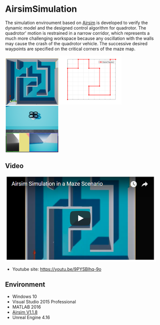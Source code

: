 # AirsimSimulation


The simulation enviroument based on [Airsim](https://github.com/Microsoft/AirSim) 
is developed to verify the dynamic model and the designed control algorithm for quadrotor.
The quadrotor' motion is restrained in a narrow corridor, which represents a much more challenging workspace because any oscillation with the walls may cause the crash of the quadrotor vehicle.
The successive desired waypoints are specified on the critical corners of the maze map.

<div style="float:center;border:solid 1px 000;margin:2px;">
<img src="./Plugins/UdpMatlabClient/Result/MazeMap.bmp"  width = "171" height = "151" />
<img src="./Plugins/UdpMatlabClient/Result/PathMaze.bmp" width = "202" height = "160" />
<img src="./Plugins/UdpMatlabClient/Result/MazeMapQuadrotor.bmp"  width = "171" height = "151" />
</div>


## Video
[![Watch the video](./Plugins/UdpMatlabClient/Result/Video.bmp)](https://www.youtube.com/embed/9PYSBlhq-9o "Play")
* Youtube site: https://youtu.be/9PYSBlhq-9o


## Environment

* Windows 10
* Visual Studio 2015 Professional
* MATLAB 2016
* [Airsim V1.1.8](https://github.com/Microsoft/AirSim) 
* Unreal Engine 4.16
